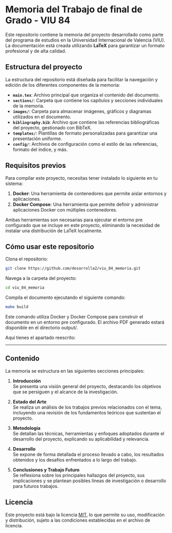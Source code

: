 # Memoria del Trabajo de final de Grado - VIU 84

Este repositorio contiene la memoria del proyecto desarrollado como parte del programa de estudios en la Universidad Internacional de Valencia (VIU). La documentación está creada utilizando **LaTeX**
para garantizar un formato profesional y de alta calidad.

## Estructura del proyecto

La estructura del repositorio está diseñada para facilitar la navegación y edición de los diferentes componentes de la memoria:

- **`main.tex`**: Archivo principal que organiza el contenido del documento.
- **`sections/`**: Carpeta que contiene los capítulos y secciones individuales de la memoria.
- **`images/`**: Carpeta para almacenar imágenes, gráficos y diagramas utilizados en el documento.
- **`bibliography.bib`**: Archivo que contiene las referencias bibliográficas del proyecto, gestionado con BibTeX.
- **`templates/`**: Plantillas de formato personalizadas para garantizar una presentación uniforme.
- **`config/`**: Archivos de configuración como el estilo de las referencias, formato del índice, y más.

## Requisitos previos

Para compilar este proyecto, necesitas tener instalado lo siguiente en tu sistema:

1. **Docker**: Una herramienta de contenedores que permite aislar entornos y aplicaciones.
2. **Docker Compose**: Una herramienta que permite definir y administrar aplicaciones Docker con múltiples contenedores.

Ambas herramientas son necesarias para ejecutar el entorno pre configurado que se incluye en este proyecto, eliminando la necesidad de instalar una distribución de LaTeX localmente.

## Cómo usar este repositorio

Clona el repositorio:

```bash
git clone https://github.com/desarrolla2/viu_84_memoria.git
```

Navega a la carpeta del proyecto:

```bash
cd viu_84_memoria
```

Compila el documento ejecutando el siguiente comando:

```bash
make build
```

Este comando utiliza Docker y Docker Compose para construir el documento en un entorno pre configurado.
El archivo PDF generado estará disponible en el directorio output/.

Aquí tienes el apartado reescrito:

---

## Contenido

La memoria se estructura en las siguientes secciones principales:

1. **Introducción**  
   Se presenta una visión general del proyecto, destacando los objetivos que se persiguen y el alcance de la investigación.

2. **Estado del Arte**  
   Se realiza un análisis de los trabajos previos relacionados con el tema, incluyendo una revisión de los fundamentos teóricos que sustentan el proyecto.

3. **Metodología**  
   Se detallan las técnicas, herramientas y enfoques adoptados durante el desarrollo del proyecto, explicando su aplicabilidad y relevancia.

4. **Desarrollo**  
   Se expone de forma detallada el proceso llevado a cabo, los resultados obtenidos y los desafíos enfrentados a lo largo del trabajo.

5. **Conclusiones y Trabajo Futuro**  
   Se reflexiona sobre los principales hallazgos del proyecto, sus implicaciones y se plantean posibles líneas de investigación o desarrollo para futuros trabajos.

## Licencia

Este proyecto está bajo la licencia [MIT](LICENSE), lo que permite su uso, modificación y distribución, sujeto a las condiciones establecidas en el archivo de licencia.
